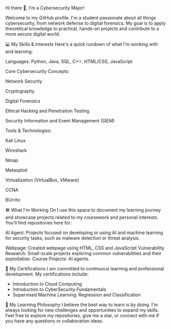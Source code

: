 Hi there 👋, I'm a Cybersecurity Major!

Welcome to my GitHub profile. I'm a student passionate about all things cybersecurity, from network defense to digital forensics. My goal is to apply theoretical knowledge to practical, hands-on projects and contribute to a more secure digital world.

💻 My Skills & Interests
Here's a quick rundown of what I'm working with and learning:

Languages: Python, Java, SQL, C++, HTML/CSS, JavaScript

Core Cybersecurity Concepts:

Network Security

Cryptography

Digital Forensics

Ethical Hacking and Penetration Testing

Security Information and Event Management (SIEM)

Tools & Technologies:

Kali Linux

Wireshark

Nmap

Metasploit

Virtualization (VirtualBox, VMware)

CCNA

BUrrito

🛠️ What I'm Working On
I use this space to document my learning journey and showcase projects related to my coursework and personal interests. You'll find repositories here for:

AI Agent: Projects focused on developing or using AI and machine learning for security tasks, such as malware detection or threat analysis.

Webpage: Created webpage using HTML, CSS and JavaScript
Vulnerability Research: Small-scale projects exploring common vulnerabilities and their exploitation.
Course Projects: AI agents.

📜 My Certifications
I am committed to continuous learning and professional development. My certifications include:
- Introduction to Cloud Computing
- Introduction to CyberSecurity Fundamentals
- Supervised Machine Learning: Regression and Classification



🌱 My Learning Philosophy
I believe the best way to learn is by doing. I'm always looking for new challenges and opportunities to expand my skills. Feel free to explore my repositories, give me a star, or connect with me if you have any questions or collaboration ideas.

